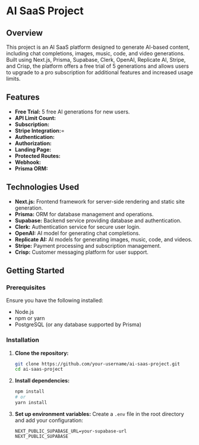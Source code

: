 
# AI SaaS Project

## Overview
This project is an AI SaaS platform designed to generate AI-based content, including chat completions, images, music, code, and video generations. Built using Next.js, Prisma, Supabase, Clerk, OpenAI, Replicate AI, Stripe, and Crisp, the platform offers a free trial of 5 generations and allows users to upgrade to a pro subscription for additional features and increased usage limits.

## Features
- **Free Trial:** 5 free AI generations for new users.
- **API Limit Count:** 
- **Subscription:** 
- **Stripe Integration:**=
- **Authentication:** 
- **Authorization:** 
- **Landing Page:**
- **Protected Routes:** 
- **Webhook:** 
- **Prisma ORM:**

## Technologies Used
- **Next.js:** Frontend framework for server-side rendering and static site generation.
- **Prisma:** ORM for database management and operations.
- **Supabase:** Backend service providing database and authentication.
- **Clerk:** Authentication service for secure user login.
- **OpenAI:** AI model for generating chat completions.
- **Replicate AI:** AI models for generating images, music, code, and videos.
- **Stripe:** Payment processing and subscription management.
- **Crisp:** Customer messaging platform for user support.

## Getting Started

### Prerequisites
Ensure you have the following installed:
- Node.js
- npm or yarn
- PostgreSQL (or any database supported by Prisma)

### Installation
1. **Clone the repository:**
    ```bash
    git clone https://github.com/your-username/ai-saas-project.git
    cd ai-saas-project
    ```

2. **Install dependencies:**
    ```bash
    npm install
    # or
    yarn install
    ```

3. **Set up environment variables:**
    Create a `.env` file in the root directory and add your configuration:
    ```env
    NEXT_PUBLIC_SUPABASE_URL=your-supabase-url
    NEXT_PUBLIC_SUPABASE







